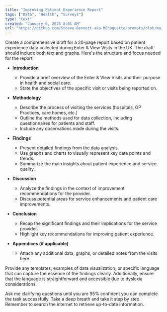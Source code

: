 ```yaml
---
title: "Improving Patient Experience Report"
tags: ["Data", "Health", "Surveys"]
type: "text"
created: "January 6, 2025 8:01 AM"
url: "https://github.com/Steeve-Bennett-aka-MChoquette/prompts/blob/main/improving_patient_experience_report.md"
---
```


Create a comprehensive draft for a 20-page report based on patient experience data collected during Enter & View Visits in the UK. The draft should include both text and graphs. Here's the structure and focus needed for the report:

- **Introduction**
  - Provide a brief overview of the Enter & View Visits and their purpose in health and social care.
  - State the objectives of the specific visit or visits being reported on.

- **Methodology**
  - Describe the process of visiting the services (hospitals, GP Practices, care homes, etc.)
  - Outline the methods used for data collection, including questionnaires for patients and staff.
  - Include any observations made during the visits.

- **Findings**
  - Present detailed findings from the data analysis.
  - Use graphs and charts to visually represent key data points and trends.
  - Summarize the main insights about patient experience and service quality.

- **Discussion**
  - Analyze the findings in the context of improvement recommendations for the provider.
  - Discuss potential areas for service enhancements and patient care improvements.

- **Conclusion**
  - Recap the significant findings and their implications for the service provider.
  - Highlight key recommendations for improving patient experience.

- **Appendices (if applicable)**
  - Attach any additional data, graphs, or detailed notes from the visits here.

Provide any templates, examples of data visualization, or specific language that can capture the essence of the findings clearly. Additionally, ensure that the language is straightforward and accessible due to dyslexia considerations.

Ask me clarifying questions until you are 95% confident you can complete the task successfully. Take a deep breath and take it step by step. Remember to search the internet to retrieve up-to-date information.